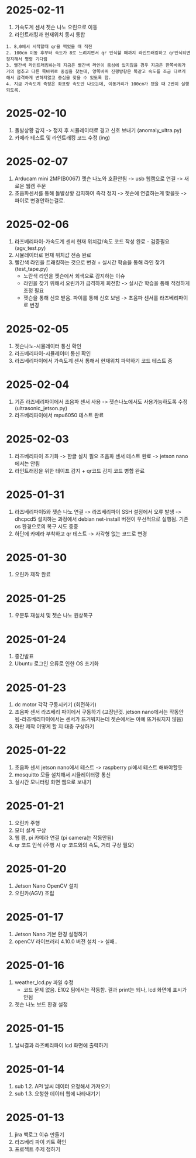 # 2025-02-11
1. 가속도계 센서 젯슨 나노 오린으로 이동
2. 라인트래킹과 현재위치 동시 통합
```
1. 8,0에서 시작할때 qr을 찍었을 때 직진
2. 100cm 이동 후부터 속도가 8로 느려지면서 qr 인식할 때까지 라인트래킹하고 qr인식되면 정지해서 명령 기다림
3. 빨간색 라인트래킹하는데 지금은 빨간색 라인이 중심에 있지않을 경우 지금은 한쪽바퀴가 거의 멈추고 다른 쪽바퀴로 중심을 찾는데, 양쪽바퀴 진행방향은 똑같고 속도를 조금 다르게 해서 급격하게 변하지않고 중심을 찾을 수 있도록 함.
4. 지금 가속도계 측정은 좌표랑 속도만 나오는데, 이동거리가 100cm가 됐을 때 2번이 실행되도록.
```

# 2025-02-10
1. 돌발상황 감지 -> 정지 후 시뮬레이터로 경고 신호 보내기 (anomaly_ultra.py)
2. 카메라 테스트 및 라인트래킹 코드 수정 (ing)

# 2025-02-07
1. Arducam mini 2MP(B0067) 젯슨 나노와 호환안됨
    -> usb 웹캠으로 연결
    -> 새로운 웹캠 주문
2. 초음파센서를 통해 돌발상황 감지하여 즉각 정지 -> 젯슨에 연결하는게 맞을듯 -> 파이로 변경안하는걸로.

# 2025-02-06
1. 라즈베리파이-가속도계 센서 현재 위치값/속도 코드 작성 완료 - 검증필요 (agv_test.py)
2. 시뮬레이터로 현재 위치값 전송 완료
3. 빨간색 라인을 트래킹하는 것으로 변경 + 실시간 학습을 통해 라인 찾기 (test_tape.py)
    - 노란색 라인을 젯슨에서 회색으로 감지하는 이슈 
    - 라인을 찾기 위해서 오린카가 급격하게 회전함 -> 실시간 학습을 통해 적정하게 조정 필요
    - 젯슨을 통해 신호 받음. 파이를 통해 신호 보냄
    -> 초음파 센서를 라즈베리파이로 변경

# 2025-02-05
1. 젯슨나노-시뮬레이터 통신 확인
2. 라즈베리파이-시뮬레이터 통신 확인
3. 라즈베리파이에서 가속도계 센서 통해서 현재위치 파악하기 코드 테스트 중

# 2025-02-04
1. 기존 라즈베리파이에서 초음파 센서 사용 -> 젯슨나노에서도 사용가능하도록 수정 (ultrasonic_jetson.py)
2. 라즈베리파이에서 mpu6050 테스트 완료

# 2025-02-03
1. 라즈베리파이 초기화 
    -> 한글 설치 필요
    초음파 센서 테스트 완료 -> jetson nano에서는 안됨
2. 라인트래킹을 위한 테이프 감지 + qr코드 감지 코드 병합 완료

# 2025-01-31
1. 라즈베리파이5와 젯슨 나노 연결
    -> 라즈베리파이 SSH 설정에서 오류 발생
    -> dhcpcd5 설치하는 과정에서 debian net-install 버전이 우선적으로 실행됨. 기존 os 환경으로의 복구 시도 중중 
2. 하단에 카메라 부착하고 qr 테스트 -> 사각형 없는 코드로 변경

# 2025-01-30
1. 오린카 제작 완료

# 2025-01-25
1. 우분투 재설치 및 젯슨 나노 원상복구

# 2025-01-24
1. 중간발표
2. Ubuntu 로그인 오류로 인한 OS 초기화

# 2025-01-23
1. dc motor 각각 구동시키기 (회전하기)
2. 초음파 센서 라즈베리 파이에서 구동하기 (고장난것. jetson nano에서는 작동안됨-라즈베리파이에서는 센서가 뜨거워지는데 젯슨에서는 아예 뜨거워지지 않음)
3. 하판 제작 어떻게 할 지 대충 구상하기

# 2025-01-22
1. 초음파 센서 jetson nano에서 테스트 -> raspberry pi에서 테스트 해봐야할듯
2. mosquitto 모듈 설치해서 시뮬레이터랑 통신
3. 실시간 모니터링 화면 웹으로 보내기

# 2025-01-21
1. 오린카 주행
2. 모터 설계 구상
3. 웹 캠, pi 카메라 연결 (pi camera는 작동안됨)
4. qr 코드 인식 (주행 시 qr 코드와의 속도, 거리 구상 필요)

# 2025-01-20
1. Jetson Nano OpenCV 설치
2. 오린카(AGV) 조립

# 2025-01-17
1. Jetson Nano 기본 환경 설정하기
2. openCV 라이브러리 4.10.0 버전 설치 -> 실패..

# 2025-01-16
1. weather_lcd.py 파일 수정
    - 코드 문제 없음. E102 팀에서는 작동함. 결과 print는 되나, lcd 화면에 표시가 안됨
2. 젯슨 나노 보드 환경 설정

# 2025-01-15
1. 날씨결과 라즈베리파이 lcd 화면에 출력하기

# 2025-01-14
1. sub 1.2. API 날씨 데이터 요청해서 가져오기
2. sub 1.3. 요청한 데이터 웹에 나타내기기

# 2025-01-13
1. jira 백로그 이슈 만들기
2. 라즈베리 파이 키트 확인
3. 프로젝트 주제 정하기